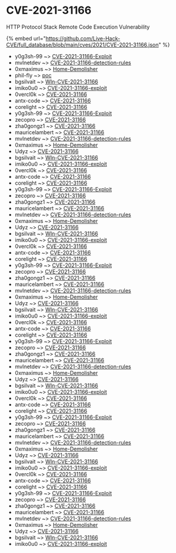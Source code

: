 # CVE-2021-31166

HTTP Protocol Stack Remote Code Execution Vulnerability

{% embed url="https://github.com/Live-Hack-CVE/full_database/blob/main/cves/2021/CVE-2021-31166.json" %}


* y0g3sh-99 ~> [CVE-2021-31166-Exploit](https://www.alice-snow.ru/2021/database/cve-2021-31166/cve-2021-31166-exploit-y0g3sh-99)
* mvlnetdev ~> [CVE-2021-31166-detection-rules](https://www.alice-snow.ru/2021/database/cve-2021-31166/cve-2021-31166-detection-rules-mvlnetdev)
* 0xmaximus ~> [Home-Demolisher](https://www.alice-snow.ru/2021/database/cve-2021-31166/home-demolisher-0xmaximus)
* phil-fly ~> [poc](https://www.alice-snow.ru/2021/database/cve-2021-31166/poc-phil-fly)
* bgsilvait ~> [WIn-CVE-2021-31166](https://www.alice-snow.ru/2021/database/cve-2021-31166/win-cve-2021-31166-bgsilvait)
* imiko0u0 ~> [CVE-2021-31166-exploit](https://www.alice-snow.ru/2021/database/cve-2021-31166/cve-2021-31166-exploit-imiko0u0)
* 0vercl0k ~> [CVE-2021-31166](https://www.alice-snow.ru/2021/database/cve-2021-31166/cve-2021-31166-0vercl0k)
* antx-code ~> [CVE-2021-31166](https://www.alice-snow.ru/2021/database/cve-2021-31166/cve-2021-31166-antx-code)
* corelight ~> [CVE-2021-31166](https://www.alice-snow.ru/2021/database/cve-2021-31166/cve-2021-31166-corelight)
* y0g3sh-99 ~> [CVE-2021-31166-Exploit](https://www.alice-snow.ru/2021/database/cve-2021-31166/cve-2021-31166-exploit-y0g3sh-99)
* zecopro ~> [CVE-2021-31166](https://www.alice-snow.ru/2021/database/cve-2021-31166/cve-2021-31166-zecopro)
* zha0gongz1 ~> [CVE-2021-31166](https://www.alice-snow.ru/2021/database/cve-2021-31166/cve-2021-31166-zha0gongz1)
* mauricelambert ~> [CVE-2021-31166](https://www.alice-snow.ru/2021/database/cve-2021-31166/cve-2021-31166-mauricelambert)
* mvlnetdev ~> [CVE-2021-31166-detection-rules](https://www.alice-snow.ru/2021/database/cve-2021-31166/cve-2021-31166-detection-rules-mvlnetdev)
* 0xmaximus ~> [Home-Demolisher](https://www.alice-snow.ru/2021/database/cve-2021-31166/home-demolisher-0xmaximus)
* Udyz ~> [CVE-2021-31166](https://www.alice-snow.ru/2021/database/cve-2021-31166/cve-2021-31166-udyz)
* bgsilvait ~> [WIn-CVE-2021-31166](https://www.alice-snow.ru/2021/database/cve-2021-31166/win-cve-2021-31166-bgsilvait)
* imiko0u0 ~> [CVE-2021-31166-exploit](https://www.alice-snow.ru/2021/database/cve-2021-31166/cve-2021-31166-exploit-imiko0u0)
* 0vercl0k ~> [CVE-2021-31166](https://www.alice-snow.ru/2021/database/cve-2021-31166/cve-2021-31166-0vercl0k)
* antx-code ~> [CVE-2021-31166](https://www.alice-snow.ru/2021/database/cve-2021-31166/cve-2021-31166-antx-code)
* corelight ~> [CVE-2021-31166](https://www.alice-snow.ru/2021/database/cve-2021-31166/cve-2021-31166-corelight)
* y0g3sh-99 ~> [CVE-2021-31166-Exploit](https://www.alice-snow.ru/2021/database/cve-2021-31166/cve-2021-31166-exploit-y0g3sh-99)
* zecopro ~> [CVE-2021-31166](https://www.alice-snow.ru/2021/database/cve-2021-31166/cve-2021-31166-zecopro)
* zha0gongz1 ~> [CVE-2021-31166](https://www.alice-snow.ru/2021/database/cve-2021-31166/cve-2021-31166-zha0gongz1)
* mauricelambert ~> [CVE-2021-31166](https://www.alice-snow.ru/2021/database/cve-2021-31166/cve-2021-31166-mauricelambert)
* mvlnetdev ~> [CVE-2021-31166-detection-rules](https://www.alice-snow.ru/2021/database/cve-2021-31166/cve-2021-31166-detection-rules-mvlnetdev)
* 0xmaximus ~> [Home-Demolisher](https://www.alice-snow.ru/2021/database/cve-2021-31166/home-demolisher-0xmaximus)
* Udyz ~> [CVE-2021-31166](https://www.alice-snow.ru/2021/database/cve-2021-31166/cve-2021-31166-udyz)
* bgsilvait ~> [WIn-CVE-2021-31166](https://www.alice-snow.ru/2021/database/cve-2021-31166/win-cve-2021-31166-bgsilvait)
* imiko0u0 ~> [CVE-2021-31166-exploit](https://www.alice-snow.ru/2021/database/cve-2021-31166/cve-2021-31166-exploit-imiko0u0)
* 0vercl0k ~> [CVE-2021-31166](https://www.alice-snow.ru/2021/database/cve-2021-31166/cve-2021-31166-0vercl0k)
* antx-code ~> [CVE-2021-31166](https://www.alice-snow.ru/2021/database/cve-2021-31166/cve-2021-31166-antx-code)
* corelight ~> [CVE-2021-31166](https://www.alice-snow.ru/2021/database/cve-2021-31166/cve-2021-31166-corelight)
* y0g3sh-99 ~> [CVE-2021-31166-Exploit](https://www.alice-snow.ru/2021/database/cve-2021-31166/cve-2021-31166-exploit-y0g3sh-99)
* zecopro ~> [CVE-2021-31166](https://www.alice-snow.ru/2021/database/cve-2021-31166/cve-2021-31166-zecopro)
* zha0gongz1 ~> [CVE-2021-31166](https://www.alice-snow.ru/2021/database/cve-2021-31166/cve-2021-31166-zha0gongz1)
* mauricelambert ~> [CVE-2021-31166](https://www.alice-snow.ru/2021/database/cve-2021-31166/cve-2021-31166-mauricelambert)
* mvlnetdev ~> [CVE-2021-31166-detection-rules](https://www.alice-snow.ru/2021/database/cve-2021-31166/cve-2021-31166-detection-rules-mvlnetdev)
* 0xmaximus ~> [Home-Demolisher](https://www.alice-snow.ru/2021/database/cve-2021-31166/home-demolisher-0xmaximus)
* Udyz ~> [CVE-2021-31166](https://www.alice-snow.ru/2021/database/cve-2021-31166/cve-2021-31166-udyz)
* bgsilvait ~> [WIn-CVE-2021-31166](https://www.alice-snow.ru/2021/database/cve-2021-31166/win-cve-2021-31166-bgsilvait)
* imiko0u0 ~> [CVE-2021-31166-exploit](https://www.alice-snow.ru/2021/database/cve-2021-31166/cve-2021-31166-exploit-imiko0u0)
* 0vercl0k ~> [CVE-2021-31166](https://www.alice-snow.ru/2021/database/cve-2021-31166/cve-2021-31166-0vercl0k)
* antx-code ~> [CVE-2021-31166](https://www.alice-snow.ru/2021/database/cve-2021-31166/cve-2021-31166-antx-code)
* corelight ~> [CVE-2021-31166](https://www.alice-snow.ru/2021/database/cve-2021-31166/cve-2021-31166-corelight)
* y0g3sh-99 ~> [CVE-2021-31166-Exploit](https://www.alice-snow.ru/2021/database/cve-2021-31166/cve-2021-31166-exploit-y0g3sh-99)
* zecopro ~> [CVE-2021-31166](https://www.alice-snow.ru/2021/database/cve-2021-31166/cve-2021-31166-zecopro)
* zha0gongz1 ~> [CVE-2021-31166](https://www.alice-snow.ru/2021/database/cve-2021-31166/cve-2021-31166-zha0gongz1)
* mauricelambert ~> [CVE-2021-31166](https://www.alice-snow.ru/2021/database/cve-2021-31166/cve-2021-31166-mauricelambert)
* mvlnetdev ~> [CVE-2021-31166-detection-rules](https://www.alice-snow.ru/2021/database/cve-2021-31166/cve-2021-31166-detection-rules-mvlnetdev)
* 0xmaximus ~> [Home-Demolisher](https://www.alice-snow.ru/2021/database/cve-2021-31166/home-demolisher-0xmaximus)
* Udyz ~> [CVE-2021-31166](https://www.alice-snow.ru/2021/database/cve-2021-31166/cve-2021-31166-udyz)
* bgsilvait ~> [WIn-CVE-2021-31166](https://www.alice-snow.ru/2021/database/cve-2021-31166/win-cve-2021-31166-bgsilvait)
* imiko0u0 ~> [CVE-2021-31166-exploit](https://www.alice-snow.ru/2021/database/cve-2021-31166/cve-2021-31166-exploit-imiko0u0)
* 0vercl0k ~> [CVE-2021-31166](https://www.alice-snow.ru/2021/database/cve-2021-31166/cve-2021-31166-0vercl0k)
* antx-code ~> [CVE-2021-31166](https://www.alice-snow.ru/2021/database/cve-2021-31166/cve-2021-31166-antx-code)
* corelight ~> [CVE-2021-31166](https://www.alice-snow.ru/2021/database/cve-2021-31166/cve-2021-31166-corelight)
* y0g3sh-99 ~> [CVE-2021-31166-Exploit](https://www.alice-snow.ru/2021/database/cve-2021-31166/cve-2021-31166-exploit-y0g3sh-99)
* zecopro ~> [CVE-2021-31166](https://www.alice-snow.ru/2021/database/cve-2021-31166/cve-2021-31166-zecopro)
* zha0gongz1 ~> [CVE-2021-31166](https://www.alice-snow.ru/2021/database/cve-2021-31166/cve-2021-31166-zha0gongz1)
* mauricelambert ~> [CVE-2021-31166](https://www.alice-snow.ru/2021/database/cve-2021-31166/cve-2021-31166-mauricelambert)
* mvlnetdev ~> [CVE-2021-31166-detection-rules](https://www.alice-snow.ru/2021/database/cve-2021-31166/cve-2021-31166-detection-rules-mvlnetdev)
* 0xmaximus ~> [Home-Demolisher](https://www.alice-snow.ru/2021/database/cve-2021-31166/home-demolisher-0xmaximus)
* Udyz ~> [CVE-2021-31166](https://www.alice-snow.ru/2021/database/cve-2021-31166/cve-2021-31166-udyz)
* bgsilvait ~> [WIn-CVE-2021-31166](https://www.alice-snow.ru/2021/database/cve-2021-31166/win-cve-2021-31166-bgsilvait)
* imiko0u0 ~> [CVE-2021-31166-exploit](https://www.alice-snow.ru/2021/database/cve-2021-31166/cve-2021-31166-exploit-imiko0u0)
* 0vercl0k ~> [CVE-2021-31166](https://www.alice-snow.ru/2021/database/cve-2021-31166/cve-2021-31166-0vercl0k)
* antx-code ~> [CVE-2021-31166](https://www.alice-snow.ru/2021/database/cve-2021-31166/cve-2021-31166-antx-code)
* corelight ~> [CVE-2021-31166](https://www.alice-snow.ru/2021/database/cve-2021-31166/cve-2021-31166-corelight)
* y0g3sh-99 ~> [CVE-2021-31166-Exploit](https://www.alice-snow.ru/2021/database/cve-2021-31166/cve-2021-31166-exploit-y0g3sh-99)
* zecopro ~> [CVE-2021-31166](https://www.alice-snow.ru/2021/database/cve-2021-31166/cve-2021-31166-zecopro)
* zha0gongz1 ~> [CVE-2021-31166](https://www.alice-snow.ru/2021/database/cve-2021-31166/cve-2021-31166-zha0gongz1)
* mauricelambert ~> [CVE-2021-31166](https://www.alice-snow.ru/2021/database/cve-2021-31166/cve-2021-31166-mauricelambert)
* mvlnetdev ~> [CVE-2021-31166-detection-rules](https://www.alice-snow.ru/2021/database/cve-2021-31166/cve-2021-31166-detection-rules-mvlnetdev)
* 0xmaximus ~> [Home-Demolisher](https://www.alice-snow.ru/2021/database/cve-2021-31166/home-demolisher-0xmaximus)
* Udyz ~> [CVE-2021-31166](https://www.alice-snow.ru/2021/database/cve-2021-31166/cve-2021-31166-udyz)
* bgsilvait ~> [WIn-CVE-2021-31166](https://www.alice-snow.ru/2021/database/cve-2021-31166/win-cve-2021-31166-bgsilvait)
* imiko0u0 ~> [CVE-2021-31166-exploit](https://www.alice-snow.ru/2021/database/cve-2021-31166/cve-2021-31166-exploit-imiko0u0)